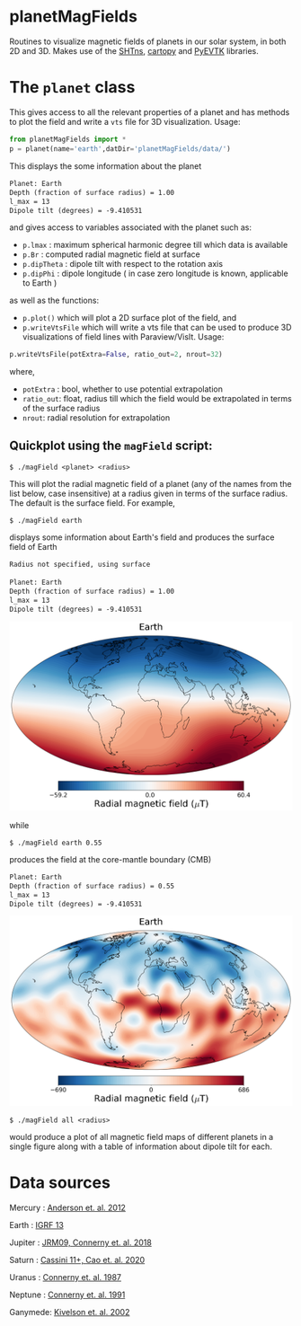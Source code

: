 # planetMagFields

Routines to visualize magnetic fields of planets in our solar system, in both 2D and 3D.
Makes use of the [SHTns](https://bitbucket.org/nschaeff/shtns), [cartopy](https://scitools.org.uk/cartopy/docs/latest/) and [PyEVTK](https://github.com/paulo-herrera/PyEVTK) libraries.

# The `planet` class

This gives access to all the relevant properties of a planet and has methods to plot
the field and write a `vts` file for 3D visualization. Usage:

```python
from planetMagFields import *
p = planet(name='earth',datDir='planetMagFields/data/')
```

This displays the some information about the planet

```
Planet: Earth
Depth (fraction of surface radius) = 1.00
l_max = 13
Dipole tilt (degrees) = -9.410531
```

and gives access to
variables associated with the planet such as:

 - `p.lmax` : maximum spherical harmonic degree till which data is available
 - `p.Br` : computed radial magnetic field at surface
 - `p.dipTheta` : dipole tilt with respect to the rotation axis
 - `p.dipPhi` : dipole longitude ( in case zero longitude is known, applicable to Earth )

as well as the functions:

 - `p.plot()` which will plot a 2D surface plot of the field, and
 - `p.writeVtsFile` which will write a vts file that can be used to produce 3D visualizations of field lines with Paraview/VisIt. Usage:

```python
p.writeVtsFile(potExtra=False, ratio_out=2, nrout=32)
```
where,

  - `potExtra` : bool, whether to use potential extrapolation
  - `ratio_out`: float, radius till which the field would be extrapolated in terms of the surface radius
  - `nrout`: radial resolution for extrapolation

## Quickplot using the `magField` script:

```
$ ./magField <planet> <radius>
```

This will plot the radial magnetic field of a planet (any of the names from the list
below, case insensitive) at a radius given in terms of the surface radius. The default
is the surface field. For example,

```
$ ./magField earth
```

displays some information about Earth's field and produces the surface field of Earth 

```
Radius not specified, using surface

Planet: Earth
Depth (fraction of surface radius) = 1.00
l_max = 13
Dipole tilt (degrees) = -9.410531
```

![Earth's field](planetMagFields/images/br_earth.png)

while

```
$ ./magField earth 0.55
```

produces the field at the core-mantle boundary (CMB)

```
Planet: Earth
Depth (fraction of surface radius) = 0.55
l_max = 13
Dipole tilt (degrees) = -9.410531
```

![Earth's CMB field](planetMagFields/images/br_earth_cmb.png)

```
$ ./magField all <radius>
```

would produce a plot of all magnetic field maps of different planets in a single figure
along with a table of information about dipole tilt for each.


# Data sources

Mercury : [Anderson et. al. 2012](https://doi.org/10.1029/2012JE004159)

Earth   : [IGRF 13](https://www.ngdc.noaa.gov/IAGA/vmod/igrf.html)

Jupiter : [JRM09, Connerny et. al. 2018](https://doi.org/10.1002/2018GL077312)

Saturn  : [Cassini 11+, Cao et. al. 2020](https://doi.org/10.1016/j.icarus.2019.113541)

Uranus  : [Connerny et. al. 1987](https://doi.org/10.1029/JA092iA13p15329)

Neptune : [Connerny et. al. 1991](https://doi.org/10.1029/91JA01165)

Ganymede: [Kivelson et. al. 2002](https://doi.org/10.1006/icar.2002.6834)
